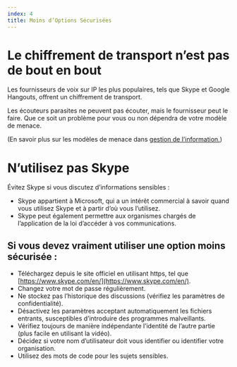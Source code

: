 ```yaml
---
index: 4
title: Moins d’Options Sécurisées
---
```

# Le chiffrement de transport n’est pas de bout en bout

Les fournisseurs de voix sur IP les plus populaires, tels que Skype et Google Hangouts, offrent un chiffrement de transport.

Les écouteurs parasites ne peuvent pas écouter, mais le fournisseur peut le faire. Que ce soit un problème pour vous ou non dépendra de votre modèle de menace.

(En savoir plus sur les modèles de menace dans [gestion de l’information.](umbrella://information/managing-information))

# N’utilisez pas Skype

Évitez Skype si vous discutez d’informations sensibles :

*   Skype appartient à Microsoft, qui a un intérêt commercial à savoir quand vous utilisez Skype et à partir d’où vous l’utilisez.
*   Skype peut également permettre aux organismes chargés de l’application de la loi d’accéder à vos communications.

## Si vous devez vraiment utiliser une option moins sécurisée :

*   Téléchargez depuis le site officiel en utilisant https, tel que [https://www.skype.com/en/](https://www.skype.com/en/).
*   Changez votre mot de passe régulièrement.
*   Ne stockez pas l’historique des discussions (vérifiez les paramètres de confidentialité).
*   Désactivez les paramètres acceptant automatiquement les fichiers entrants, susceptibles d’introduire des programmes malveillants.
*   Vérifiez toujours de manière indépendante l’identité de l’autre partie (plus facile en utilisant la vidéo).
*   Décidez si votre nom d’utilisateur doit vous identifier ou identifier votre organisation.
*   Utilisez des mots de code pour les sujets sensibles.